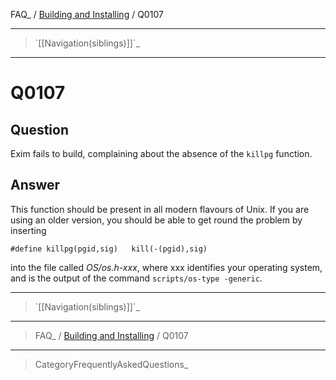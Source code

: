 FAQ\_ / [Building and Installing](FAQ/Building_and_Installing) / Q0107

* * * * *

> \`[[Navigation(siblings)]]\`\_

* * * * *

Q0107
=====

Question
--------

Exim fails to build, complaining about the absence of the `killpg`
function.

Answer
------

This function should be present in all modern flavours of Unix. If you
are using an older version, you should be able to get round the problem
by inserting

    #define killpg(pgid,sig)   kill(-(pgid),sig)

into the file called *OS/os.h-xxx*, where xxx identifies your operating
system, and is the output of the command `scripts/os-type -generic`.

* * * * *

> \`[[Navigation(siblings)]]\`\_

* * * * *

> FAQ\_ / [Building and Installing](FAQ/Building_and_Installing) / Q0107

* * * * *

> CategoryFrequentlyAskedQuestions\_
